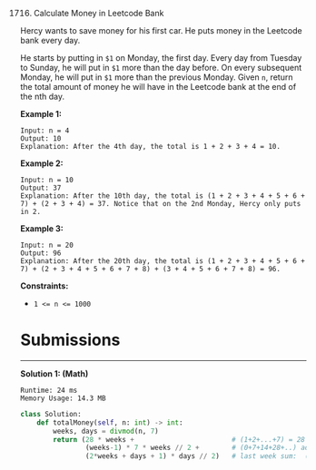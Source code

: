 1716. Calculate Money in Leetcode Bank

Hercy wants to save money for his first car. He puts money in the Leetcode bank every day.

He starts by putting in `$1` on Monday, the first day. Every day from Tuesday to Sunday, he will put in `$1` more than the day before. On every subsequent Monday, he will put in `$1` more than the previous Monday.
Given `n`, return the total amount of money he will have in the Leetcode bank at the end of the nth day.

 

**Example 1:**
```
Input: n = 4
Output: 10
Explanation: After the 4th day, the total is 1 + 2 + 3 + 4 = 10.
```

**Example 2:**
```
Input: n = 10
Output: 37
Explanation: After the 10th day, the total is (1 + 2 + 3 + 4 + 5 + 6 + 7) + (2 + 3 + 4) = 37. Notice that on the 2nd Monday, Hercy only puts in 2.
```

**Example 3:**
```
Input: n = 20
Output: 96
Explanation: After the 20th day, the total is (1 + 2 + 3 + 4 + 5 + 6 + 7) + (2 + 3 + 4 + 5 + 6 + 7 + 8) + (3 + 4 + 5 + 6 + 7 + 8) = 96.
```

**Constraints:**

* `1 <= n <= 1000`

# Submissions
---
**Solution 1: (Math)**
```
Runtime: 24 ms
Memory Usage: 14.3 MB
```
```python
class Solution:
    def totalMoney(self, n: int) -> int:
        weeks, days = divmod(n, 7) 
        return (28 * weeks +                        # (1+2+...+7) = 28 * number of full weeks
                (weeks-1) * 7 * weeks // 2 +        # (0+7+14+28+..) adding 7 for weeks - 1 starting from the second one
                (2*weeks + days + 1) * days // 2)   # last week sum:  (weeks + 1) + .... + (weeks + 1) + (days - 1)
```